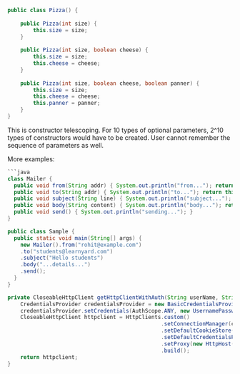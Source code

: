 ```java
public class Pizza() {
    
    public Pizza(int size) {
        this.size = size;
    }
    
    public Pizza(int size, boolean cheese) {
        this.size = size;
        this.cheese = cheese;
    }
    
    public Pizza(int size, boolean cheese, boolean panner) {
        this.size = size;
        this.cheese = cheese;
        this.panner = panner;
    }
}
```

This is constructor telescoping. For 10 types of optional parameters, 2^10 types of constructors would have to be created. User cannot remember the sequence of parameters as well.

More examples:

```java
```java
class Mailer {
  public void from(String addr) { System.out.println("from..."); return this;}
  public void to(String addr) { System.out.println("to..."); return this;}
  public void subject(String line) { System.out.println("subject..."); return this;}
  public void body(String content) { System.out.println("body..."); return this;}
  public void send() { System.out.println("sending..."); }
}

public class Sample {
  public static void main(String[] args) {
    new Mailer().from("rohit@example.com")
    .to("students@learnyard.com")
    .subject("Hello students")
    .body("...details...")
    .send();
  }
}

```

```java
private CloseableHttpClient getHttpClientWithAuth(String userName, String password){
    CredentialsProvider credentialsProvider = new BasicCredentialsProvider();
    credentialsProvider.setCredentials(AuthScope.ANY, new UsernamePasswordCredentials(userName, password));
    CloseableHttpClient httpclient = HttpClients.custom()
                                                .setConnectionManager(connManager)
                                                .setDefaultCookieStore(cookieStore)
                                                .setDefaultCredentialsProvider(credentialsProvider)
                                                .setProxy(new HttpHost("myproxy", 8080))
                                                .build();
    return httpclient;
}
```